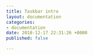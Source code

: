 ```yaml
---
title: Taskbar intro
layout: documentation
categories:
- documentation
date: 2018-12-17 22:31:26 +0000
published: false

---
```

